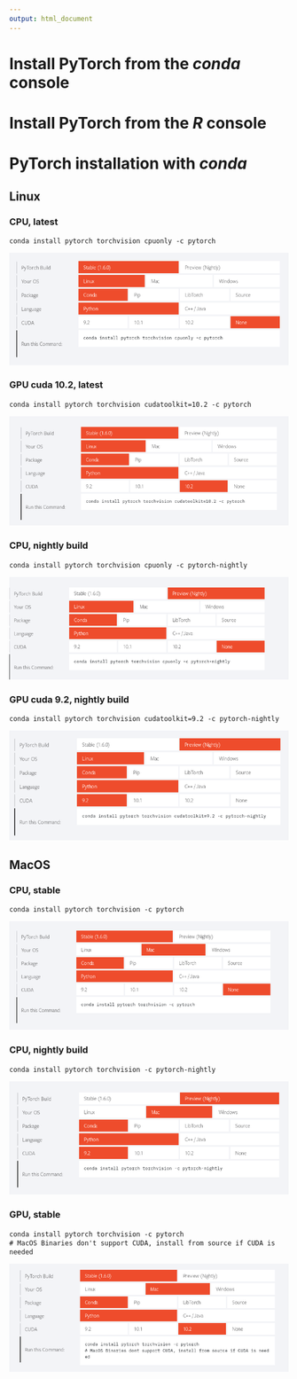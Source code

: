 ```yaml
---
output: html_document
---
```



# Install PyTorch from the *conda* console



# Install PyTorch from the *R* console



# PyTorch installation with *conda*

## Linux

### CPU, latest

```
conda install pytorch torchvision cpuonly -c pytorch
```

![image-20200830142123191](assets/INSTALL/image-20200830142123191.png)



### GPU cuda 10.2, latest

```
conda install pytorch torchvision cudatoolkit=10.2 -c pytorch
```

![image-20200830142105228](assets/INSTALL/image-20200830142105228.png)



### CPU, nightly build

```
conda install pytorch torchvision cpuonly -c pytorch-nightly
```

![image-20200830142145949](assets/INSTALL/image-20200830142145949.png)



### GPU cuda 9.2, nightly build

```
conda install pytorch torchvision cudatoolkit=9.2 -c pytorch-nightly
```

![image-20200830142202925](assets/INSTALL/image-20200830142202925.png)



## MacOS

### CPU, stable

```
conda install pytorch torchvision -c pytorch
```



![image-20200830142251065](assets/INSTALL/image-20200830142251065.png)



### CPU, nightly build

```
conda install pytorch torchvision -c pytorch-nightly
```

![image-20200830142225896](assets/INSTALL/image-20200830142225896.png)



### GPU, stable

```
conda install pytorch torchvision -c pytorch
# MacOS Binaries don't support CUDA, install from source if CUDA is needed
```

![image-20200830142704051](assets/INSTALL/image-20200830142704051.png)
